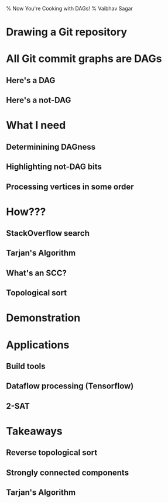 % Now You're Cooking with DAGs!
% Vaibhav Sagar

# Drawing a Git repository

# All Git commit graphs are DAGs

## Here's a DAG

## Here's a not-DAG

# What I need

## Determinining DAGness

## Highlighting not-DAG bits

## Processing vertices in some order

# How???

## StackOverflow search

## Tarjan's Algorithm

## What's an SCC?

## Topological sort

# Demonstration

# Applications

## Build tools

## Dataflow processing (Tensorflow)

## 2-SAT

# Takeaways

## Reverse topological sort

## Strongly connected components

## Tarjan's Algorithm
